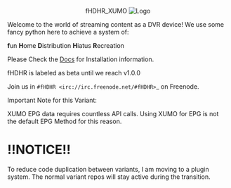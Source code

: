 <p align="center">fHDHR_XUMO    <img src="docs/images/logo.ico" alt="Logo"/></p>


Welcome to the world of streaming content as a DVR device! We use some fancy python here to achieve a system of:

**f**un
**H**ome
**D**istribution
**H**iatus
**R**ecreation


Please Check the [Docs](docs/README.md) for Installation information.

fHDHR is labeled as beta until we reach v1.0.0

Join us in `#fHDHR <irc://irc.freenode.net/#fHDHR>`_ on Freenode.

Important Note for this Variant:

XUMO EPG data requires countless API calls. Using XUMO for EPG is not the default EPG Method for this reason.

# !!NOTICE!!

To reduce code duplication between variants, I am moving to a plugin system.
The normal variant repos will stay active during the transition.
